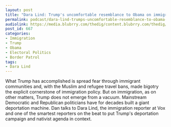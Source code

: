 ```yaml
---
layout: post
title: "Dara Lind: Trump's uncomfortable resemblance to Obama on immigration"
permalink: podcast/dara-lind-trumps-uncomfortable-resemblance-to-obama-on-immigration/
audiolink: https://media.blubrry.com/thedig/content.blubrry.com/thedig/The_Dig_-_EP_34_-_DaraLind.mp3
post_id: 667
categories: 
- Immigration
- Trump
- Obama
- Electoral Politics
- Border Patrol
tags: 
- Dara Lind
---
```


What Trump has accomplished is spread fear through immigrant communities and, with the Muslim and refugee travel bans, made bigotry the explicit cornerstone of immigration policy. But on immigration, as on other matters, Trump does not emerge from a vacuum. Mainstream Democratic and Republican politicians have for decades built a giant deportation machine. Dan talks to Dara Lind, the immigration reporter at Vox and one of the smartest reporters on the beat to put Trump's deportation campaign and nativist agenda in context.
